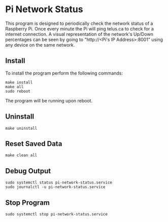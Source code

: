 # Pi Network Status

This program is designed to periodically check the network status of a Raspberry Pi. Once every minute the Pi will ping telus.ca to check for a internet connection. A visual representation of the network's Up/Down percentages can be seen by going to "http://<Pi's IP Address>:8001" using any device on the same network. 

## Install

To install the program perform the following commands:
```
make install
make all
sudo reboot
```

The program will be running upon reboot.

## Uninstall
```
make uninstall
```

## Reset Saved Data
```
make clean all
```

## Debug Output
```
sudo systemctl status pi-network-status.service
sudo journalctl -u pi-network-status.service
```

## Stop Program
```
sudo systemctl stop pi-network-status.service
```
